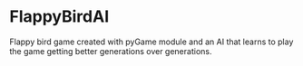 # FlappyBirdAI
Flappy bird game created with pyGame module and an AI that learns to play the game getting better generations over generations. 
